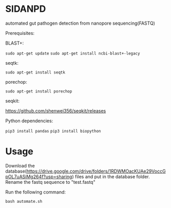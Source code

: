 # SIDANPD
automated gut pathogen detection from nanopore sequencing(FASTQ)

Prerequisites:

BLAST+:

`sudo apt-get update`
`sudo apt-get install ncbi-blast+-legacy`

seqtk:

`sudo apt-get install seqtk`


porechop:

`sudo apt-get install porechop`

seqkit:

https://github.com/shenwei356/seqkit/releases

Python dependencies:

`pip3 install pandas`
`pip3 install biopython`

# Usage

Download the database(https://drive.google.com/drive/folders/1RDWMOacKUAe29VoccGpOL7uASiMg264f?usp=sharing) files and put in the database folder.
Rename the fastq sequence to "test.fastq"

Run the following command:

`bash automate.sh`
